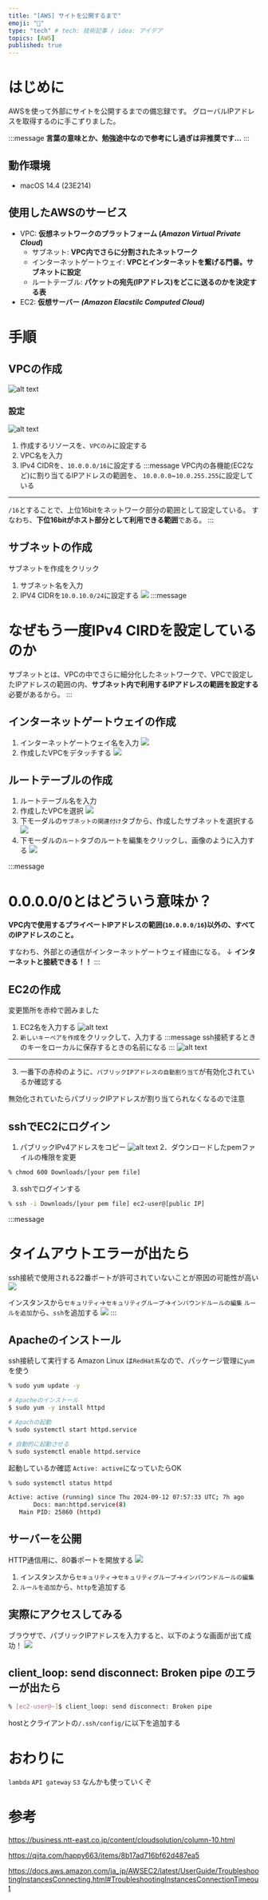 ```yaml
---
title: "[AWS] サイトを公開するまで"
emoji: "🌊"
type: "tech" # tech: 技術記事 / idea: アイデア
topics: [AWS]
published: true
---
```

<!-- ![](/images/AWSsite.png) -->
# はじめに
AWSを使って外部にサイトを公開するまでの備忘録です。
グローバルIPアドレスを取得するのに手こずりました。

:::message
**言葉の意味とか、勉強途中なので参考にし過ぎは非推奨です…**
:::
## 動作環境
* macOS 14.4 (23E214)

## 使用したAWSのサービス
* VPC: **仮想ネットワークのプラットフォーム (*Amazon Virtual Private Cloud*)**
    * サブネット: **VPC内でさらに分割されたネットワーク**
    * インターネットゲートウェイ: **VPCとインターネットを繋げる門番。サブネットに設定**
    * ルートテーブル: **パケットの宛先(IPアドレス)をどこに送るのかを決定する表**
* EC2: **仮想サーバー *(Amazon Elacstilc Computed Cloud)***

# 手順
## VPCの作成
![alt text](/images/create_vpc.png)
### 設定
![alt text](/images/vpc_create_config.png)
1. 作成するリソースを、`VPCのみ`に設定する
2. VPC名を入力
3. IPv4 CIDRを、`10.0.0.0/16`に設定する
:::message
VPC内の各機能(EC2など)に割り当てるIPアドレスの範囲を、
`10.0.0.0`~`10.0.255.255`に設定している
---
`/16`とすることで、上位16bitをネットワーク部分の範囲として設定している。
すなわち、**下位16bitがホスト部分として利用できる範囲**である。
:::

## サブネットの作成
サブネットを作成をクリック
1. サブネット名を入力 
2. IPV4 CIDRを`10.0.10.0/24`に設定する
![](/images/subnet_config.png)
:::message
# なぜもう一度IPv4 CIRDを設定しているのか
サブネットとは、VPCの中でさらに細分化したネットワークで、VPCで設定したIPアドレスの範囲の内、**サブネット内で利用するIPアドレスの範囲を設定する**必要があるから。
:::

## インターネットゲートウェイの作成
1. インターネットゲートウェイ名を入力 
![](/images/internet_gateway.png)
2. 作成したVPCをデタッチする
![](/images/internet_gateway_detach.png)

## ルートテーブルの作成
1. ルートテーブル名を入力
2. 作成したVPCを選択
![](/images/routetable.png)
3. 下モーダルの`サブネットの関連付け`タブから、作成したサブネットを選択する
![](/images/routetable_subnet.png)
4. 下モーダルの`ルート`タブのルートを編集をクリックし、画像のように入力する
![](/images/routetable_route2.png)

:::message
# 0.0.0.0/0とはどういう意味か？
**VPC内で使用するプライベートIPアドレスの範囲(`10.0.0.0/16`)以外の、すべてのIPアドレスのこと。**

すなわち、外部との通信がインターネットゲートウェイ経由になる。
↓
**インターネットと接続できる！！**
:::

## EC2の作成
変更箇所を赤枠で囲みました
1. EC2名を入力する
![alt text](/images/ec2.png)
2. `新しいキーペアを作成`をクリックして、入力する
:::message
ssh接続するときのキーをローカルに保存するときの名前になる
:::
![alt text](/images/ec2_key.png)
---
3. 一番下の赤枠のように、`パブリックIPアドレスの自動割り当て`が有効化されているか確認する

無効化されていたらパブリックIPアドレスが割り当てられなくなるので注意

## sshでEC2にログイン
1. パブリックIPv4アドレスをコピー
![alt text](/images/ec2_ipv4.png)
2．ダウンロードしたpemファイルの権限を変更
```bash
% chmod 600 Downloads/[your pem file]
```
3. sshでログインする
```bash
% ssh -i Downloads/[your pem file] ec2-user@[public IP]
```

:::message 
# タイムアウトエラーが出たら
ssh接続で使用される22番ポートが許可されていないことが原因の可能性が高い
![](/images/ec2_port_error.png)

インスタンスから`セキュリティ`→`セキュリティグループ`→`インバウンドルールの編集`
`ルールを追加`から、`ssh`を追加する
![](/images/inbound_ssh.png)
:::

## Apacheのインストール
ssh接続して実行する
Amazon Linux は`RedHat系`なので、パッケージ管理に`yum`を使う
```bash
% sudo yum update -y

# Apacheのインストール
$ sudo yum -y install httpd

# Apachの起動 
% sudo systemctl start httpd.service

# 自動的に起動させる
% sudo systemctl enable httpd.service
```

起動しているか確認
`Active: active`になっていたらOK
```bash
% sudo systemctl status httpd

Active: active (running) since Thu 2024-09-12 07:57:33 UTC; 7h ago
       Docs: man:httpd.service(8)
   Main PID: 25860 (httpd)
```

## サーバーを公開
HTTP通信用に、80番ポートを開放する
![](/images/http_port.png)

1. インスタンスから`セキュリティ`→`セキュリティグループ`→`インバウンドルールの編集`
2. `ルールを追加`から、`http`を追加する

## 実際にアクセスしてみる
ブラウザで、パブリックIPアドレスを入力すると、以下のような画面が出て成功！
![](/images/http_success.png) 

## client_loop: send disconnect: Broken pipe のエラーが出たら
```bash
% [ec2-user@~]$ client_loop: send disconnect: Broken pipe
```
hostとクライアントの`/.ssh/config/`に以下を追加する


# おわりに
`lambda` `API gateway` `S3` なんかも使っていくぞ
# 参考

https://business.ntt-east.co.jp/content/cloudsolution/column-10.html


https://qiita.com/happy663/items/8b17ad716bf62d487ea5

https://docs.aws.amazon.com/ja_jp/AWSEC2/latest/UserGuide/TroubleshootingInstancesConnecting.html#TroubleshootingInstancesConnectionTimeout